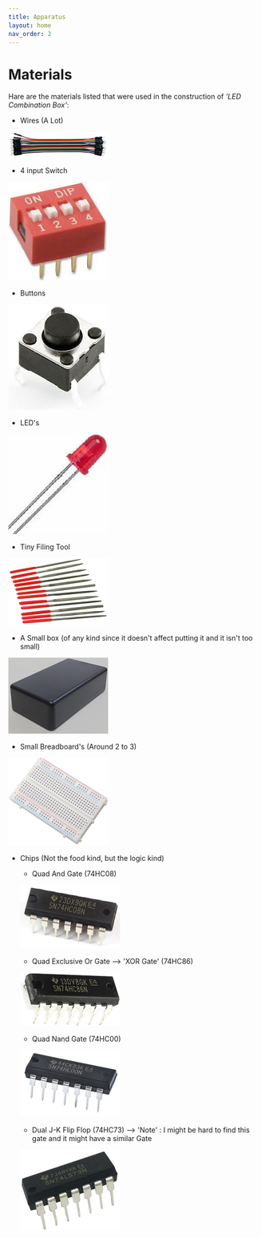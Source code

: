 ```yaml
---
title: Apparatus
layout: home
nav_order: 2
---
```


# Materials

Hare are the materials listed that were used in the construction of _'LED Combination Box'_:
    
- Wires (A Lot)

![](images/wires.jpg)

- 4 input Switch

![](images/switch.jpg)

- Buttons

![](images/button.jpg)

- LED's

![](images/led-red.jpg)

- Tiny Filing Tool

![](images/filing-tools.jpg)

- A Small box (of any kind since it doesn't affect putting it and it isn't too small)

![](images/box.jpg)

- Small Breadboard's (Around 2 to 3)

![](images/breadboard.jpg)

- Chips (Not the food kind, but the logic kind)
          
   - Quad And Gate (74HC08)

   ![](images/and.jpg)
          
   - Quad Exclusive Or Gate --> 'XOR Gate' (74HC86)

   ![](images/xor.jpg)
          
   - Quad Nand Gate (74HC00)

   ![](images/nand.png)
          
   - Dual J-K Flip Flop (74HC73) --> 'Note' : I might be hard to find this gate and it might have a similar Gate 

   ![](images/flip-flop.jpg)
